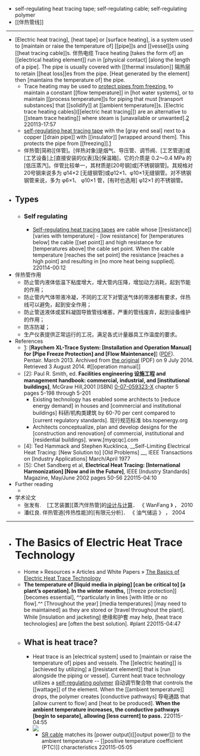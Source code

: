 - self-regulating heat tracing tape; self-regulating cable; self-regulating polymer
- [[伴热管线]]
- ---
- [Electric heat tracing], [heat tape] or [surface heating], is a system used to [maintain or raise the temperature of] [[pipe]]s and [[vessel]]s using [[heat tracing cable]]s. 伴热电缆 Trace heating [takes the form of] an [[electrical heating element]] run in [physical contact] [along the length of a pipe]. The pipe is usually covered with [[thermal insulation]] 隔热层 to retain [[heat loss]]es from the pipe. [Heat generated by the element] then [maintains the temperature of] the pipe. 
    - Trace heating may be used to [protect pipes from freezing]([[freezing]]), to maintain a constant [[flow temperature]] in [hot water systems], or to maintain [[process temperature]]s for piping that must [transport substances] that [[solidify]] at [[ambient temperature]]s. [Electric trace heating cables]([[electric heat tracing]]) are an alternative to [[steam trace heating]] where steam is [unavailable or unwanted].[2](((IWyqAT3-7)))
220113-17:57
    - [self-regulating heat tracing tape](((RCRUxrdFa))) with the [gray end seal] next to a copper [[drain pipe]] with [[insulator]] [wrapped around them]. This protects the pipe from [[freezing]].[1]
    - 伴热管[简称][伴管]。[伴热对象]是烟气、导压管、调节阀、[工艺管道]或[工艺设备]上[直接安装的仪表]及[保温箱]，它的介质是 0.2～0.4 MPa 的[低压蒸汽]。伴管比较单一，其材质是[20号钢]或[不锈钢钢管]。其规格对20号钢来说多为 φ14×2 [无缝钢管]或φ12×1、φ10×1无缝钢管。对不锈钢钢管来说，多为 φ6×1、 φ10×1 管，[有时也选用] φ12×1 的不锈钢管。
- ## Types
    - ### Self regulating
        - [Self-regulating heat tracing tapes](((RCRUxrdFa))) are cable whose [[resistance]] [varies with temperature] - [low resistance] for [temperatures below] the cable [[set point]] and high resistance for [temperatures above] the cable set point. When the cable temperature [reaches the set point] the resistance [reaches a high point] and resulting in [no more heat being supplied].
220114-00:12
- 伴热管作用
    - 防止管内液体低温下粘度增大，增大管内压降，增加动力消耗，起到节能的作用；
    - 防止管内气体带液冷凝，不同的工况下对管送气体的带液都有要求，伴热线可以避免，起到安全作用；
    - 防止管送液体或浆料凝固导致管线堵塞，严重的管线废弃，起到设备维护的作用；
    - 防冻防凝；
    - 生产仪表提供正常运行的工况，满足各式计量器具工作温度的要求。
- References
    - [1]: [__Raychem XL-Trace System: [Installation and Operation Manual] for [Pipe Freeze Protection] and [Flow Maintenance]__] ([PDF](https://web.archive.org/web/20140709114020/http://www.pentairthermal.com/Images/EN-RaychemXLTracePipeFreezeProtection-IM-H58033_tcm432-26425.pdf)). Pentair. March 2013. Archived from [the original](http://www.pentairthermal.com/Images/EN-RaychemXLTracePipeFreezeProtection-IM-H58033_tcm432-26425.pdf) (PDF) on 9 July 2014. Retrieved 3 August 2014. #[[operation manual]]
    - [2]: Paul R. Smith, ed. __Facilities engineering 设施工程 and management handbook: commercial, industrial, and [institutional buildings]__, McGraw Hill,2001 [ISBN] [0-07-059323-X](https://en.wikipedia.org/wiki/Special:BookSources/0-07-059323-X) chapter 5 pages 5-198 through 5-201
        - Existing technology has enabled some architects to [reduce energy demand] in houses and [commercial and institutional buildings] 科研/机构类建筑 by 60-70 per cent compared to [current regulatory standards]. 现行规范标准 bbs.topenergy.org
        - Architects conceptualize, plan and develop designs for the [construction and renovation] of commercial, institutional and [residential buildings]. www.[myqcqc].com
    - [4]: Ted Hammack and Stephen Kucklinca, __Self-Limiting Electrical Heat Tracing: [New Solution to] [Old Problems] __, IEEE Transactions on [Industry Applications] March/April 1977
    - [5]: Chet Sandberg et al, __Electrical Heat Tracing: [International Harmonization] [Now and in the Future]__, IEEE [Industry Standards] Magazine, May/June 2002 pages 50-56
220115-04:10
- Further reading
    - [1]: https://maniadsanat.com/articles/heat-tracing-design/
- 学术论文
    - 张发有.    [工艺装置][蒸汽伴热管]的[设计与计算](https://xueshu.baidu.com/usercenter/paper/show?paperid=32e75c9542d2fee853b1e24147948978&tn=SE_baiduxueshu_c1gjeupa&ie=utf-8&site=baike)． 《 WanFang 》 ， 2010
    - 潘红良.    伴热管道[传热性能]的[有限元分析]． 《 油气储运 》 ， 2004
- ---
- # The Basics of Electric Heat Trace Technology
    - Home » Resources » Articles and White Papers » [The Basics of Electric Heat Trace Technology](https://www.crossco.com/resources/articles/the-basics-of-electric-heat-trace-technology/)
    - **The temperature of [liquid media in piping] [can be critical to] [a plant’s operation]. In the winter months,** [[freeze protection]] [becomes essential], ^^particularly in lines [with little or no flow].^^ [Throughout the year] [media temperatures] [may need to be maintained] as they are stored or [travel throughout the plant]. While [insulation and jacketing] 绝缘和护套 may help, [heat trace technologies] are [often the best solution]. #plant
220115-04:47
    - ## What is heat trace?
        - Heat trace is an [electrical system] used to [maintain or raise the temperature of] pipes and vessels. The [[electric heating]] is [achieved by utilizing] a [[resistant element]] that is [run alongside the piping or vessel]. Current heat trace technology utilizes a [self-regulating polymer](((RCRUxrdFa))) 自动调节聚合物 that controls the [[wattage]] of the element. When the [[ambient temperature]] drops, the polymer creates [conductive pathways] 导电通路 that [allow current to flow] and [heat to be produced]. __When the ambient temperature increases, the conductive pathways [begin to separate], allowing [less current] to pass.__
220115-04:55
        - ![](https://4f55rf1ha5jc1zc5jg3uqgjs-wpengine.netdna-ssl.com/wp-content/uploads/2019/07/Self-Regulating-Cables.png)
            - [SR cable](((RCRUxrdFa))) matches its [power output]([[output power]]) to the ambient temperature -- [[positive temperature coefficient (PTC)]] characteristics
220115-05:05
